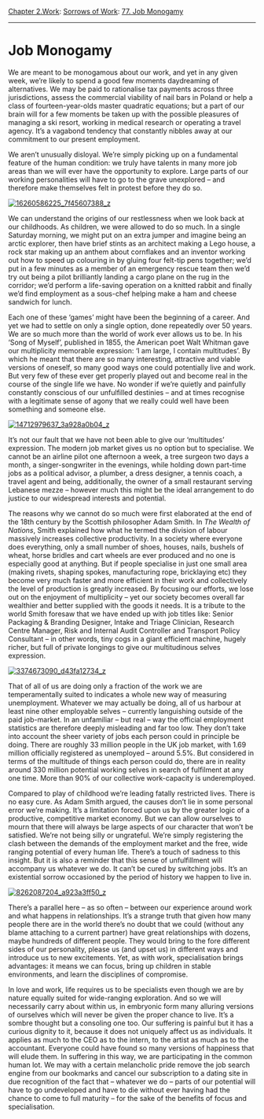 [Chapter 2.Work](https://www.theschooloflife.com/thebookoflife/category/work/): [Sorrows of Work](https://www.theschooloflife.com/thebookoflife/category/work/sorrows-of-work/): [77. Job Monogamy](https://www.theschooloflife.com/thebookoflife/job-monogamy/)

* * *

# Job Monogamy

We are meant to be monogamous about our work, and yet in any given week, we’re likely to spend a good few moments daydreaming of alternatives. We may be paid to rationalise tax payments across three jurisdictions, assess the commercial viability of nail bars in Poland or help a class of fourteen-year-olds master quadratic equations; but a part of our brain will for a few moments be taken up with the possible pleasures of managing a ski resort, working in medical research or operating a travel agency. It’s a vagabond tendency that constantly nibbles away at our commitment to our present employment.

We aren’t unusually disloyal. We’re simply picking up on a fundamental feature of the human condition: we truly have talents in many more job areas than we will ever have the opportunity to explore. Large parts of our working personalities will have to go to the grave unexplored – and therefore make themselves felt in protest before they do so.

[![16260586225_7f45607388_z](https://www.theschooloflife.com/thebookoflife/wp-content/uploads/2016/05/16260586225_7f45607388_z.jpg)](http://www.thebookoflife.org/wp-content/uploads/2016/05/16260586225_7f45607388_z.jpg)

We can understand the origins of our restlessness when we look back at our childhoods. As children, we were allowed to do so much. In a single Saturday morning, we might put on an extra jumper and imagine being an arctic explorer, then have brief stints as an architect making a Lego house, a rock star making up an anthem about cornflakes and an inventor working out how to speed up colouring in by gluing four felt-tip pens together; we’d put in a few minutes as a member of an emergency rescue team then we’d try out being a pilot brilliantly landing a cargo plane on the rug in the corridor; we’d perform a life-saving operation on a knitted rabbit and finally we’d find employment as a sous-chef helping make a ham and cheese sandwich for lunch.

Each one of these ‘games’ might have been the beginning of a career. And yet we had to settle on only a single option, done repeatedly over 50 years. We are so much more than the world of work ever allows us to be. In his ‘Song of Myself’, published in 1855, the American poet Walt Whitman gave our multiplicity memorable expression: ‘I am large, I contain multitudes’. By which he meant that there are so many interesting, attractive and viable versions of oneself, so many good ways one could potentially live and work. But very few of these ever get properly played out and become real in the course of the single life we have. No wonder if we’re quietly and painfully constantly conscious of our unfulfilled destinies – and at times recognise with a legitimate sense of agony that we really could well have been something and someone else.

[![14712979637_3a928a0b04_z](https://www.theschooloflife.com/thebookoflife/wp-content/uploads/2016/05/14712979637_3a928a0b04_z.jpg)](http://www.thebookoflife.org/wp-content/uploads/2016/05/14712979637_3a928a0b04_z.jpg)

It’s not our fault that we have not been able to give our ‘multitudes’ expression. The modern job market gives us no option but to specialise. We cannot be an airline pilot one afternoon a week, a tree surgeon two days a month, a singer-songwriter in the evenings, while holding down part-time jobs as a political advisor, a plumber, a dress designer, a tennis coach, a travel agent and being, additionally, the owner of a small restaurant serving Lebanese mezze – however much this might be the ideal arrangement to do justice to our widespread interests and potential.

The reasons why we cannot do so much were first elaborated at the end of the 18th century by the Scottish philosopher Adam Smith. In _The Wealth of Nations_, Smith explained how what he termed the division of labour massively increases collective productivity. In a society where everyone does everything, only a small number of shoes, houses, nails, bushels of wheat, horse bridles and cart wheels are ever produced and no one is especially good at anything. But if people specialise in just one small area (making rivets, shaping spokes, manufacturing rope, bricklaying etc) they become very much faster and more efficient in their work and collectively the level of production is greatly increased. By focusing our efforts, we lose out on the enjoyment of multiplicity – yet our society becomes overall far wealthier and better supplied with the goods it needs. It is a tribute to the world Smith foresaw that we have ended up with job titles like: Senior Packaging & Branding Designer, Intake and Triage Clinician, Research Centre Manager, Risk and Internal Audit Controller and Transport Policy Consultant – in other words, tiny cogs in a giant efficient machine, hugely richer, but full of private longings to give our multitudinous selves expression.

[![3374673090_d43fa12734_z](https://www.theschooloflife.com/thebookoflife/wp-content/uploads/2016/05/3374673090_d43fa12734_z.jpg)](http://www.thebookoflife.org/wp-content/uploads/2016/05/3374673090_d43fa12734_z.jpg)

That of all of us are doing only a fraction of the work we are temperamentally suited to indicates a whole new way of measuring unemployment. Whatever we may actually be doing, all of us harbour at least nine other employable selves – currently languishing outside of the paid job-market. In an unfamiliar – but real – way the official employment statistics are therefore deeply misleading and far too low. They don’t take into account the sheer variety of jobs each person could in principle be doing. There are roughly 33 million people in the UK job market, with 1.69 million officially registered as unemployed – around 5.5%. But considered in terms of the multitude of things each person could do, there are in reality around 330 million potential working selves in search of fulfilment at any one time. More than 90% of our collective work-capacity is underemployed.

Compared to play of childhood we’re leading fatally restricted lives. There is no easy cure. As Adam Smith argued, the causes don’t lie in some personal error we’re making. It’s a limitation forced upon us by the greater logic of a productive, competitive market economy. But we can allow ourselves to mourn that there will always be large aspects of our character that won’t be satisfied. We’re not being silly or ungrateful. We’re simply registering the clash between the demands of the employment market and the free, wide ranging potential of every human life. There’s a touch of sadness to this insight. But it is also a reminder that this sense of unfulfillment will accompany us whatever we do. It can’t be cured by switching jobs. It’s an existential sorrow occasioned by the period of history we happen to live in.&nbsp;

[![8262087204_a923a3ff50_z](https://www.theschooloflife.com/thebookoflife/wp-content/uploads/2016/05/8262087204_a923a3ff50_z.jpg)](http://www.thebookoflife.org/wp-content/uploads/2016/05/8262087204_a923a3ff50_z.jpg)

There’s a parallel here – as so often – between our experience around work and what happens in relationships. It’s a strange truth that given how many people there are in the world there’s no doubt that we could (without any blame attaching to a current partner) have great relationships with dozens, maybe hundreds of different people. They would bring to the fore different sides of our personality, please us (and upset us) in different ways and introduce us to new excitements. Yet, as with work, specialisation brings advantages: it means we can focus, bring up children in stable environments, and learn the disciplines of compromise.

In love and work, life requires us to be specialists even though we are by nature equally suited for wide-ranging exploration. And so we will necessarily carry about within us, in embryonic form many alluring versions of ourselves which will never be given the proper chance to live. It’s a sombre thought but a consoling one too. Our suffering is painful but it has a curious dignity to it, because it does not uniquely affect us as individuals. It applies as much to the CEO as to the intern, to the artist as much as to the accountant. Everyone could have found so many versions of happiness that will elude them. In suffering in this way, we are participating in the common human lot. We may with a certain melancholic pride remove the job search engine from our bookmarks and cancel our subscription to a dating site in due recognition of the fact that – whatever we do – parts of our potential will have to go undeveloped and have to die without ever having had the chance to come to full maturity – for the sake of the benefits of focus and specialisation.
